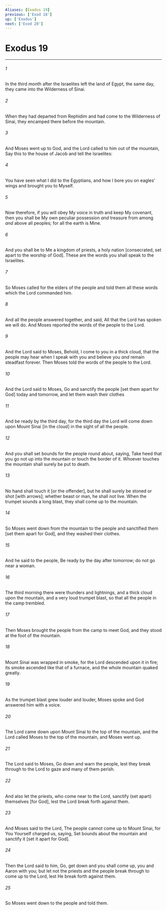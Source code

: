 ```yaml
---
Aliases: [Exodus 19]
previous: ['Exod 18']
up: ['Exodus']
next: ['Exod 20']
---
```

# Exodus 19

***














###### 1 






In the third month after the Israelites left the land of Egypt, the same day, they came into the Wilderness of Sinai. 













###### 2 






When they had departed from Rephidim and had come to the Wilderness of Sinai, they encamped there before the mountain. 













###### 3 






And Moses went up to God, and the Lord called to him out of the mountain, Say this to the house of Jacob and tell the Israelites: 













###### 4 






You have seen what I did to the Egyptians, and how I bore you on eagles' wings and brought you to Myself. 













###### 5 






Now therefore, if you will obey My voice in truth and keep My covenant, then you shall be My own peculiar possession _and_ treasure from among _and_ above all peoples; for all the earth is Mine. 













###### 6 






And you shall be to Me a kingdom of priests, a holy nation [consecrated, set apart to the worship of God]. These are the words you shall speak to the Israelites. 













###### 7 






So Moses called for the elders of the people and told them all these words which the Lord commanded him. 













###### 8 






And all the people answered together, and said, All that the Lord has spoken we will do. And Moses reported the words of the people to the Lord. 













###### 9 






And the Lord said to Moses, Behold, I come to you in a thick cloud, that the people may hear when I speak with you and believe you _and_ remain steadfast forever. Then Moses told the words of the people to the Lord. 













###### 10 






And the Lord said to Moses, Go and sanctify the people [set them apart for God] today and tomorrow, and let them wash their clothes 













###### 11 






And be ready by the third day, for the third day the Lord will come down upon Mount Sinai [in the cloud] in the sight of all the people. 













###### 12 






And you shall set bounds for the people round about, saying, Take heed that you go not up into the mountain or touch the border of it. Whoever touches the mountain shall surely be put to death. 













###### 13 






No hand shall touch it [or the offender], but he shall surely be stoned or shot [with arrows]; whether beast or man, he shall not live. When the trumpet sounds a long blast, they shall come up to the mountain. 













###### 14 






So Moses went down from the mountain to the people and sanctified them [set them apart for God], and they washed their clothes. 













###### 15 






And he said to the people, Be ready by the day after tomorrow; do not go near a woman. 













###### 16 






The third morning there were thunders and lightnings, and a thick cloud upon the mountain, and a very loud trumpet blast, so that all the people in the camp trembled. 













###### 17 






Then Moses brought the people from the camp to meet God, and they stood at the foot of the mountain. 













###### 18 






Mount Sinai was wrapped in smoke, for the Lord descended upon it in fire; its smoke ascended like that of a furnace, and the whole mountain quaked greatly. 













###### 19 






As the trumpet blast grew louder and louder, Moses spoke and God answered him with a voice. 













###### 20 






The Lord came down upon Mount Sinai to the top of the mountain, and the Lord called Moses to the top of the mountain, and Moses went up. 













###### 21 






The Lord said to Moses, Go down and warn the people, lest they break through to the Lord to gaze and many of them perish. 













###### 22 






And also let the priests, who come near to the Lord, sanctify (set apart) themselves [for God], lest the Lord break forth against them. 













###### 23 






And Moses said to the Lord, The people cannot come up to Mount Sinai, for You Yourself charged us, saying, Set bounds about the mountain and sanctify it [set it apart for God]. 













###### 24 






Then the Lord said to him, Go, get down and you shall come up, you and Aaron with you; but let not the priests and the people break through to come up to the Lord, lest He break forth against them. 













###### 25 






So Moses went down to the people and told them.

